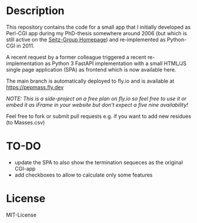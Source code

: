 # Description
This repository contains the code for a small app that I initially developed as Perl-CGI app during my PhD-thesis somewhere around 2006 (but which is still active on the [Seitz-Group Homepage](https://www.chemie.hu-berlin.de/seitz/oligo-tools.htm)) and re-implemented as Python-CGI in 2011.  
  
A recent request by a former colleague triggered a recent re-implementation as Python 3 FastAPI implementation with a small HTML/JS single page application (SPA) as frontend which is now available here.  
  
The main branch is automatically deployed to fly.io and is available at https://pepmass.fly.dev
  
*NOTE: This is a side-project on a free plan on fly.io so feel free to use it or embed it as iFrame in your website but don't expect a five nine availability!*

Feel free to fork or submit pull requests e.g. if you want to add new residues (to Masses.csv)

# TO-DO
* update the SPA to also show the termination sequeces as the original CGI-app
* add checkboxes to allow to calculate only some features

# License
MIT-License
